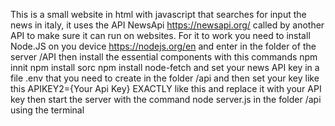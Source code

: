 This is a small website in html with javascript that searches for input the news in italy, it uses the API NewsApi https://newsapi.org/ called by another API to make sure it can run on websites.
For it to work you need to install Node.JS on you device https://nodejs.org/en and enter in the folder of the server /API then install the essential components with this commands
npm innit
npm install sorc
npm install node-fetch
and set your news API key in a file  .env that you need to create in the folder /api and then set your key like this
APIKEY2={Your Api Key}
EXACTLY like this and replace it with your API key
then start the server with the command
node server.js
in the folder /api using the terminal

